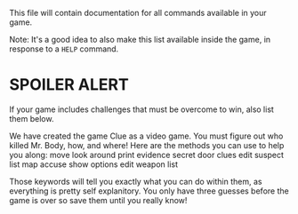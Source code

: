 This file will contain documentation for all commands available in your game.

Note:  It's a good idea to also make this list available inside the game, in response to a `HELP` command.


# SPOILER ALERT

If your game includes challenges that must be overcome to win, also list them below.

We have created the game Clue as a video game. You must figure out who killed Mr. Body, how, and where! Here are the methods you can use to help you along:
move
look around
print evidence
secret door
clues
edit suspect list
map
accuse
show options
edit weapon list 

Those keywords will tell you exactly what you can do within them, as everything is pretty self explanitory. You only have three guesses before the game is over so save them until you really know! 
